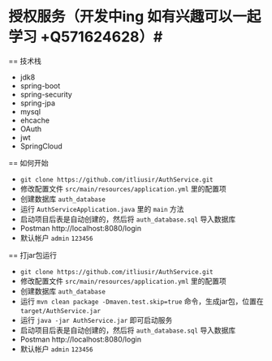# 授权服务（开发中ing 如有兴趣可以一起学习 +Q571624628）#


== 技术栈
- jdk8
- spring-boot
- spring-security
- spring-jpa
- mysql
- ehcache
- OAuth
- jwt
- SpringCloud

== 如何开始

- `git clone https://github.com/itliusir/AuthService.git`
- 修改配置文件 `src/main/resources/application.yml` 里的配置项
- 创建数据库 `auth_database`
- 运行 `AuthServiceApplication.java` 里的 `main` 方法
- 启动项目后表是自动创建的，然后将 `auth_database.sql` 导入数据库
- Postman http://localhost:8080/login
- 默认帐户 `admin` `123456`

== 打jar包运行

- `git clone https://github.com/itliusir/AuthService.git`
- 修改配置文件 `src/main/resources/application.yml` 里的配置项
- 创建数据库 `auth_database`
- 运行 `mvn clean package -Dmaven.test.skip=true` 命令，生成jar包，位置在 `target/AuthService.jar`
- 运行 `java -jar AuthService.jar` 即可启动服务
- 启动项目后表是自动创建的，然后将 `auth_database.sql` 导入数据库
- Postman http://localhost:8080/login
- 默认帐户 `admin` `123456`